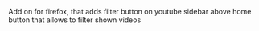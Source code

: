 Add on for firefox, that adds filter button on youtube sidebar  above home button that allows to filter shown videos
